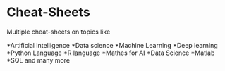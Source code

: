 # Cheat-Sheets
Multiple cheat-sheets on topics like

*Artificial Intelligence
*Data science 
*Machine Learning 
*Deep learning
*Python Language
*R language 
*Mathes for AI
*Data Science
*Matlab
*SQL and many more
